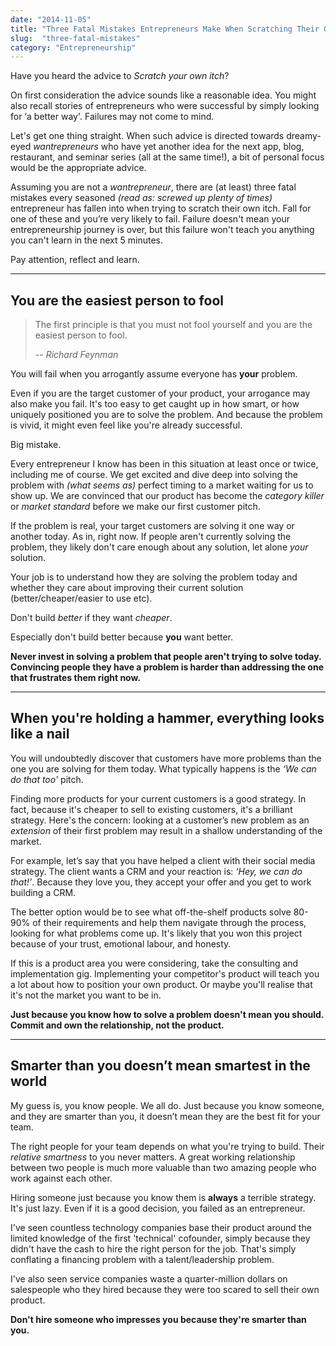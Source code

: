 ```yaml
---
date: "2014-11-05"
title: "Three Fatal Mistakes Entrepreneurs Make When Scratching Their Own Itch"
slug:  "three-fatal-mistakes"
category: "Entrepreneurship"
---
```


Have you heard the advice to *Scratch your own itch*?

On first consideration the advice sounds like a reasonable idea. You might also recall stories of entrepreneurs who were successful by simply looking for ‘a better way'. Failures may not come to mind.

Let's get one thing straight. When such advice is directed towards dreamy-eyed *wantrepreneurs* who have yet another idea for the next app, blog, restaurant, and seminar series (all at the same time!), a bit of personal focus would be the appropriate advice.

Assuming you are not a *wantrepreneur*, there are (at least) three fatal mistakes every seasoned *(read as: screwed up plenty of times)* entrepreneur has fallen into when trying to scratch their own itch. Fall for one of these and you’re very likely to fail. Failure doesn't mean your entrepreneurship journey is over, but this failure won't teach you anything you can't learn in the next 5 minutes.

Pay attention, reflect and learn.

---

## You are the easiest person to fool

> The first principle is that you must not fool yourself and you are the easiest person to fool.
>
> -- <cite>Richard Feynman</cite>

You will fail when you arrogantly assume everyone has **your** problem.

Even if you are the target customer of your product, your arrogance may also make you fail. It's too easy to get caught up in how smart, or how uniquely positioned you are to solve the problem. And because the problem is vivid, it might even feel like you're already successful.

Big mistake.

Every entrepreneur I know has been in this situation at least once or twice, including me of course. We get excited and dive deep into solving the problem with *(what seems as)* perfect timing to a market waiting for us to show up. We are convinced that our product has become the *category killer* or *market standard* before we make our first customer pitch.

If the problem is real, your target customers are solving it one way or another today. As in, right now. If people aren't currently solving the problem, they likely don't care enough about any solution, let alone *your* solution.

Your job is to understand how they are solving the problem today and whether they care about improving their current solution (better/cheaper/easier to use etc).

Don't build *better* if they want *cheaper*.

Especially don't build better because **you** want better.

**Never invest in solving a problem that people aren't trying to solve today. Convincing people they have a problem is harder than addressing the one that frustrates them right now.**

---

## When you're holding a hammer, everything looks like a nail

You will undoubtedly discover that customers have more problems than the one you are solving for them today. What typically happens is the *‘We can do that too'* pitch.

Finding more products for your current customers is a good strategy. In fact, because it's cheaper to sell to existing customers, it's a brilliant strategy. Here's the concern: looking at a customer’s new problem as an *extension* of their first problem may result in a shallow understanding of the market.

For example, let’s say that you have helped a client with their social media strategy. The client wants a CRM and your reaction is: *‘Hey, we can do that!’*. Because they love you, they accept your offer and you get to work building a CRM.

The better option would be to see what off-the-shelf products solve 80-90% of their requirements and help them navigate through the process, looking for what problems come up. It's likely that you won this project because of your trust, emotional labour, and honesty.

If this is a product area you were considering, take the consulting and implementation gig. Implementing your competitor's product will teach you a lot about how to position your own product. Or maybe you'll realise that it's not the market you want to be in.

**Just because you know how to solve a problem doesn't mean you should. Commit and own the relationship, not the product.**

---

## Smarter than you doesn’t mean smartest in the world

My guess is, you know people. We all do. Just because you know someone, and they are smarter than you, it doesn’t mean they are the best fit for your team.

The right people for your team depends on what you're trying to build. Their *relative smartness* to you never matters. A great working relationship between two people is much more valuable than two amazing people who work against each other.

Hiring someone just because you know them is **always** a terrible strategy. It's just lazy. Even if it is a good decision, you failed as an entrepreneur.

I've seen countless technology companies base their product around the limited knowledge of the first 'technical' cofounder, simply because they didn't have the cash to hire the right person for the job. That's simply conflating a financing problem with a talent/leadership problem.

I've also seen service companies waste a quarter-million dollars on salespeople who they hired because they were too scared to sell their own product.

**Don't hire someone who impresses you because they're smarter than you.**